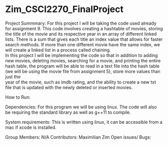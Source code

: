 # Zim_CSCI2270_FinalProject

Project Summmary:
	For this project I will be taking the code used already for assignment 9.
This code involves creating a hashtable of movies, storing the title of the movie
and its respective year in an array of different linked lists.  There is a sum
that gives each title an index value that allows for faster search methods.  If 
more than one different movie have the same index, we will create a linked list
in a process called chaining.  
	In this project I will be implementing the code so that in addition to 
adding new movies, deleting movies, searching for a movie, and printing the 
entire hash table, the program will be able to read in a text file into the hash table
(we will be using the movie file from assignment 5), store more values than just the \
year of the movie, such as imdb rating, and the ability to create a new txt file
that is updated with the newly deleted or inserted movies.

How to Run:

Dependencies: 
	For this program we will be using linux.  The code will also be requiring the 
standard library as well as g++11 to compile.

System requirements:  This is written using linux, it can be accessible from a mac 
if xcode is installed.

Group Members:
	N/A
Contributors:
	Maximilian Zim
Open issues/ Bugs:
